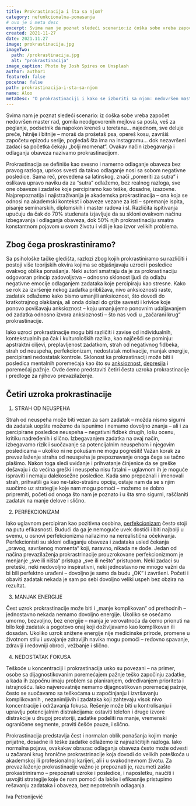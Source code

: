 ```yaml
---
title: Prokrastinacija i šta sa njom?
category: nefunkcionalna-ponasanja
# ovo je i meta desc
excerpt: Svima nam je poznat sledeći scenario:iz ćoška sobe vreba započet nedovršen master rad, gomila neodgovorenih mejlova sa posla...
created: 2021-11-27
date: 2021.11.27
image: prokrastinacija.jpg
imageTwo:
  path: /prokrastinacija.jpg
  alt: "prokrastinacija"
image_caption: Photo by Josh Spires on Unsplash
author: author1
featured: false
pocetna: false
path: prokrastinacija-i-sta-sa-njom
name: Aloo
metaDesc: "O prokrastinaciji i kako se izboriti sa njom: nedovršen master rad, gomila neodgovorenih mejlova sa posla..."
---
```


Svima nam je poznat sledeći scenario: iz ćoška sobe vreba započet nedovršen master rad, gomila neodgovorenih mejlova sa posla, veš za peglanje, podsetnik da napokon kreneš u teretanu… najednom, sve deluje preče, hitnije i bitnije – moraš da prošetaš psa, opereš kosu, završiš započetu epizodu serije, pogledaš šta ima na instagramu… dok nezavršeni zadaci sa početka čekaju „bolji momenat“. Ovakav način izbegavanja i odlaganja obaveza nazivamo prokrastinacijom.

Prokrastinacija se definiše kao svesno i namerno odlaganje obaveza bez pravog razloga, uprkos svesti da takvo odlaganje nosi sa sobom negativne posledice. Sama reč, prevedena sa latinskog, znači „pomeriti za sutra“ i oslikava upravo naviku da za “sutra“ odlažemo, bez realnog razloga, sve one obaveze i zadatke koje percipiramo kao teške, dosadne, izazovne. Najprepoznatija i najistraživanija je akademska prokrastinacija – ona koja se odnosi na akademski kontekst i obaveze vezane za isti – spremanje ispita, pisanje seminarskih, diplomskih i master radova i sl. Različita ispitivanja upućuju da čak do 70% studenata izjavljuje da su skloni ovakvom načinu izbegavanja i odlaganja obaveza, dok 50% njih prokrastinaciju smatra konstantnom pojavom u svom životu i vidi je kao izvor velikih problema.

## Zbog čega proskrastiniramo?

Sa psihološke tačke gledišta, razlozi zbog kojih prokrastiniramo su različiti i postoji više teorijskih okvira kojima se objašnjavaju uzroci i posledice ovakvog oblika ponašanja. Neki autori smatraju da je za prokrastinaciju odgovoran princip zadovoljstva – odnosno sklonost ljudi da odlažu negativne emocije odlaganjem zadataka koje percipiraju kao stresne. Kako se rok za izvršenje nekog zadatka približava, nivo anksioznosti raste, zadatak odlažemo kako bismo umanjili anksioznost, što dovodi do kratkotrajnog olakšanja, ali onda dolazi do griže savesti i krivice koje ponovo povišavaju anksioznost – koju umanjujemo ponovnim udaljavanjem od zadatka odnosno izvora anksioznosti – što nas vodi u „začarani krug“ prokrastinacije.

Iako uzroci prokrastinacije mogu biti različiti i zavise od individualnih, kontekstualnih pa čak i kulturoloških razlika, kao najčešći se pominju: apstraktni ciljevi, preplavljenost zadatkom, strah od negativnog fidbeka, strah od neuspeha, perfekcionizam, nedostatak motivacije, manjak energije, percipirani nedostatak kontrole. Sklonost ka prokrastinaciji može biti i posledica mentalnih poremećaja kao što su [anksioznost](/blog/anksioznost-i-anksiozni-poremecaji/sta-je-aksioznost/), [depresija](/blog/depresija/depresivna-anskiozna-stanja-danas-licna-zapazanja/) i poremećaj pažnje. Ovde ćemo predstaviti četiri česta uzroka prokrastinacije i predloge za njihovo prevazilaženje.

## Četiri uzroka prokrastinacije

1. STRAH OD NEUSPEHA

Strah od neuspeha može biti vezan za sam zadatak – možda nismo sigurni da zadatak uopšte možemo da ispunimo i nemamo dovoljno znanja – ali i za percipirane posledice neuspeha – negativni fidbek drugih, lošu ocenu, kritiku nadređenih i slično. Izbegavanjem zadatka na ovaj način, izbegavamo rizik i suočavanje sa potencijalnim neuspehom i njegovim posledicama – ukoliko ni ne pokušam ne mogu pogrešiti! Važan korak za prevazilaženje straha od neuspeha je prepoznavanje onoga čega se tačno plašimo. Nakon toga sledi uviđanje i prihvatanje činjenice da se greške dešavaju i da većina greški i neuspeha nisu fatalni – uglavnom ih je moguće ispraviti i nemaju dalekosežne posledice. Kada smo prepoznali i imenovali strah, prihvatili ga kao ne-tako-strašnu opciju, ostaje nam da se s njim suočimo uz strategije koje nam mogu pomoći – možemo se dobro pripremiti, početi od onoga što nam je poznato i u šta smo sigurni, raščlaniti zadatak na manje delove i slično.

2. PERFEKCIONIZAM

Iako uglavnom percipiran kao pozitivna osobina, [perfekcionizam](/blog/nefunkcionalna-ponasanja/perfekcionizam/) često stoji na putu efikasnosti. Budući da ga je nemoguće uvek dostići i biti najbolji u svemu, u osnovi perfekcionizma nailazimo na nerealistična očekivanja. Perfekcionisti su skloni odlaganju obaveza i zadataka usled čekanja „pravog, savršenog momenta“ koji, naravno, nikada ne dođe. Jedan od načina prevazilaženja prokrastrinacije prouzrokovane perfekcionizmom je menjanje „sve ili ništa“ pristupa „sve ili nešto“ pristupom. Neki zadaci su preteški, neki nedovoljno inspirativni, neki jednostavno ne mnogo važni da bi bili perfektno urađeni – dovoljno je samo da budu „OK“ i završeni. Početi i obaviti zadatak nekada je sam po sebi dovoljno veliki uspeh bez obzira na rezultat.

3. MANJAK ENERGIJE

Čest uzrok prokrastinacije može biti i „manje komplikovan“ od prethodnih – jednostavno nekada nemamo dovoljno energije. Ukoliko se osećamo umorno, bezvoljno, bez energije – manja je verovatnoća da ćemo prionuti na bilo koji zadatak a pogotovo onaj koji doživljavamo kao komplikovan ili dosadan. Ukoliko uzrok snižene energije nije medicinske prirode, promene u životnom stilu i usvajanje zdravijih navika mogu pomoći – redovno spavanje, zdraviji i redovniji obroci, vežbanje i slično.

4. NEDOSTATAK FOKUSA

Teškoće u koncentraciji i prokrastinacija usko su povezani – na primer, osobe sa dijagnostikovanim poremećajem pažnje teško započinju zadatke, a kada ih započnu imaju problem sa planiranjem, određivanjem prioriteta i istrajnošću. Iako najverovatnije nemamo dijagnostikovan poremećaj pažnje, često se suočavamo sa teškoćama u započinjanju i izvršavanju komplikovanih , nezanimljivih i zadataka koji zahtevaju visok nivo koncentracije i održavanja fokusa. Rešenje može biti u kontrolisanju i upravlju potencijalnim distrakcijama: ostaviti telefon i druge izvore distrakcije u drugoj prostoriji, zadatke podeliti na manje, vremenski ograničene segmente, praviti češće pauze, i slično.

Prokrastinacija predstavlja čest i normalan oblik ponašanja kojim manje prijatne, dosadne ili teške zadatke odlažemo iz najrazličitijih razloga. Iako normalna pojava, ovakakav obrazac odlaganja obaveza često može odvesti u začarani krug hronične prokrastrinacije koja dovodi do velikih poteškoća u akademskoj ili profesionalnoj karijeri, ali i u svakodnevnom životu. Za prevazilaženje prokrastinacije važno je prepoznati je, razumeti zašto prokastriniramo – prepoznati uzroke i posledice, i naposletku, naučiti i usvojiti strategije koje će nam pomoći da lakše i efikasnije pristupimo rešavanju zadataka i obaveza, bez nepotrebnih odlaganja.

Iva Petronijević
